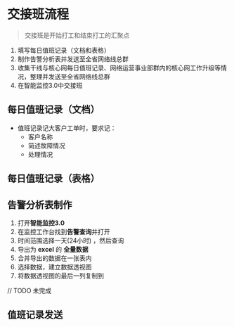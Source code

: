 # 交接班流程

> 交接班是开始打工和结束打工的汇聚点

1. 填写每日值班记录（文档和表格）
2. 制作告警分析表并发送至全省网络线总群
3. 收集干线与核心网每日值班记录、网络运营事业部群内的核心网工作升级等情况，整理并发送至全省网络线总群
4. 在智能监控3.0中交接班



## 每日值班记录（文档）

- 值班记录记大客户工单时，要求记：
  - 客户名称
  - 简述故障情况
  - 处理情况



## 每日值班记录（表格）





## 告警分析表制作

1. 打开**智能监控3.0**
2. 在监控工作台找到**告警查询**并打开
3. 时间范围选择一天(24小时) ，然后查询
4. 导出为 **excel** 的 **全量数据** 
5. 合并导出的数据在一张表内
6. 选择数据，建立数据透视图
7. 将数据透视图的最后一列复制到

// TODO 未完成

## 值班记录发送




